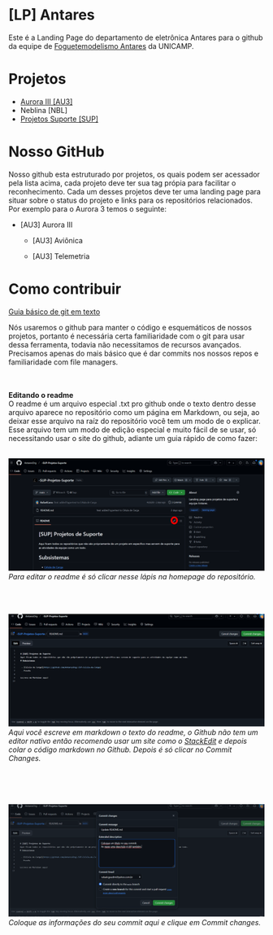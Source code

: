 

# [LP] Antares
Este é a Landing Page do departamento de eletrônica Antares para o github da equipe de [Foguetemodelismo Antares](https://www.antaresunicamp.com.br/a-antares) da UNICAMP.

# Projetos

 - [Aurora III \[AU3\]](https://github.com/AntaresOrg/-AU3-Aurora-III)
 - Neblina [NBL]
 - [Projetos Suporte \[SUP\]](https://github.com/AntaresOrg/-SUP-Projetos-Suporte)
 
 # Nosso GitHub
 Nosso github esta estruturado por projetos, os quais podem ser acessador pela lista acima, cada projeto deve ter sua tag própia para facilitar o reconhecimento. Cada um desses projetos deve ter uma landing page para situar sobre o status do projeto e links para os repositórios relacionados. Por exemplo para o Aurora 3 temos o seguinte:
 
 - [AU3] Aurora III

	 - [AU3] Aviônica
    
	 - [AU3] Telemetria
# Como contribuir
[Guia básico de git em texto](https://rogerdudler.github.io/git-guide/index.pt_BR.html)

Nós usaremos o github para manter o código e esquemáticos de nossos projetos, portanto é necessária certa familiaridade com o git para usar dessa ferramenta, todavia não necessitamos de recursos avançados. Precisamos apenas do mais básico que é dar commits nos nossos repos e familiaridade com file managers.

<br/><br/>
**Editando o readme**  
O readme é um arquivo especial .txt pro github onde o texto dentro desse arquivo aparece no repositório como um página em Markdown, ou seja, ao deixar esse arquivo na raíz do repositório você tem um modo de o explicar.
Esse arquivo tem um modo de edição especial e muito fácil de se usar, só necessitando usar o site do github, adiante um guia rápido de como fazer:
<br/><br/>

![Para editar o readme é só clicar nesse lápis na homepage do repositório.](https://github.com/AntaresOrg/-SUP-Images/blob/main/readme_guide/readme1.png?raw=true)*Para editar o readme é só clicar nesse lápis na homepage do repositório.*
<br/><br/>
<br/><br/>

![Aqui você escreve em markdown o texto do readme. Depois é só clicar no Commit Changes.](https://github.com/AntaresOrg/-SUP-Images/blob/main/readme_guide/readme2.png?raw=true)*Aqui você escreve em markdown o texto do readme, o Github não tem um editor nativo então recomendo usar um site como o [StackEdit](https://stackedit.io/app#) e depois colar o código markdown no Github.
Depois é só clicar no Commit Changes.*  
<br/><br/>
<br/><br/>

![Coloque as informações do seu commit aqui e clique em Commit changes.](https://github.com/AntaresOrg/-SUP-Images/blob/main/readme_guide/readme3.png?raw=true)*Coloque as informações do seu commit aqui e clique em Commit changes.*
<br/><br/>
<br/><br/>

